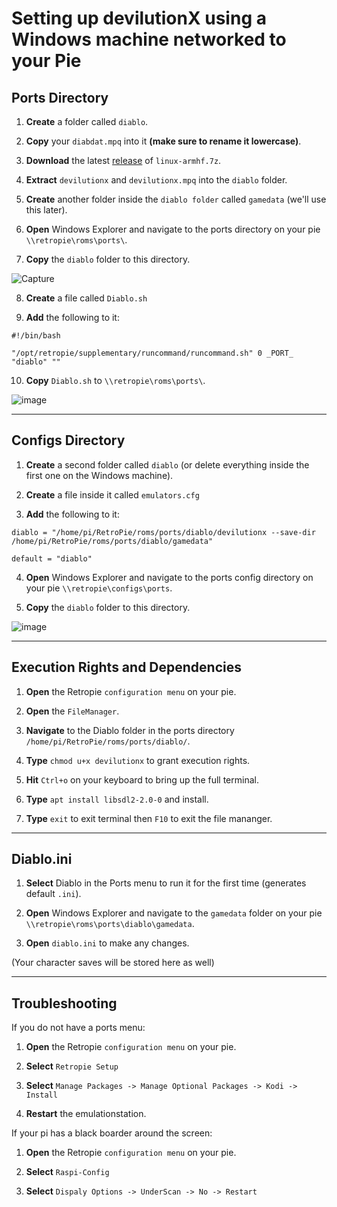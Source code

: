 # Setting up devilutionX using a Windows machine networked to your Pie

## Ports Directory

1. **Create** a folder called `diablo`.

2. **Copy** your `diabdat.mpq` into it **(make sure to rename it lowercase)**.

3. **Download** the latest [release](https://github.com/diasurgical/devilutionX/releases) of `linux-armhf.7z`.

4. **Extract** `devilutionx` and `devilutionx.mpq` into the `diablo` folder.

5. **Create** another folder inside the `diablo folder` called `gamedata` (we'll use this later).

6. **Open** Windows Explorer and navigate to the ports directory on your pie `\\retropie\roms\ports\`.

7. **Copy** the `diablo` folder to this directory.

![Capture](https://user-images.githubusercontent.com/17083706/110678286-1dd43c00-81a4-11eb-9944-d120ba02da9b.PNG)

8. **Create** a file called `Diablo.sh`

9. **Add** the following to it:

`#!/bin/bash`

`"/opt/retropie/supplementary/runcommand/runcommand.sh" 0 _PORT_ "diablo" ""`

10. **Copy** `Diablo.sh` to `\\retropie\roms\ports\`.

![image](https://user-images.githubusercontent.com/17083706/110678703-9cc97480-81a4-11eb-9cab-56f6a607ecf0.png)

***

## Configs Directory

1. **Create** a second folder called `diablo` (or delete everything inside the first one on the Windows machine).

2. **Create** a file inside it called `emulators.cfg`

3. **Add** the following to it:

`diablo = "/home/pi/RetroPie/roms/ports/diablo/devilutionx --save-dir /home/pi/RetroPie/roms/ports/diablo/gamedata"`

`default = "diablo"`

4. **Open** Windows Explorer and navigate to the ports config directory on your pie `\\retropie\configs\ports`.

5. **Copy** the `diablo` folder to this directory.

![image](https://user-images.githubusercontent.com/17083706/110678534-6855b880-81a4-11eb-8ca8-1b0b2947ab1b.png)

***

## Execution Rights and Dependencies

1. **Open** the Retropie `configuration menu` on your pie.

2. **Open** the `FileManager`.

3. **Navigate** to the Diablo folder in the ports directory `/home/pi/RetroPie/roms/ports/diablo/`.

4. **Type** `chmod u+x devilutionx` to grant execution rights. 

5. **Hit** `Ctrl+o` on your keyboard to bring up the full terminal.

6. **Type** `apt install libsdl2-2.0-0` and install.

8. **Type** `exit` to exit terminal then `F10` to exit the file mananger.

***

## Diablo.ini
1. **Select** Diablo in the Ports menu to run it for the first time (generates default `.ini`).

2. **Open** Windows Explorer and navigate to the `gamedata` folder on your pie `\\retropie\roms\ports\diablo\gamedata`.

3. **Open** `diablo.ini` to make any changes.

(Your character saves will be stored here as well)
***

## Troubleshooting

If you do not have a ports menu:

1. **Open** the Retropie `configuration menu` on your pie.

2.  **Select** `Retropie Setup`

3. **Select** `Manage Packages -> Manage Optional Packages -> Kodi -> Install`

4. **Restart** the emulationstation.

If your pi has a black boarder around the screen:

1. **Open** the Retropie `configuration menu` on your pie.

2. **Select** `Raspi-Config`

3. **Select** `Dispaly Options -> UnderScan -> No -> Restart`
